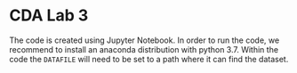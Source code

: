 # CDA Lab 3

The code is created using Jupyter Notebook. In order to run the code, we recommend to install an anaconda distribution with python 3.7. Within the code the `DATAFILE` will need to be set to a path where it can find the dataset.